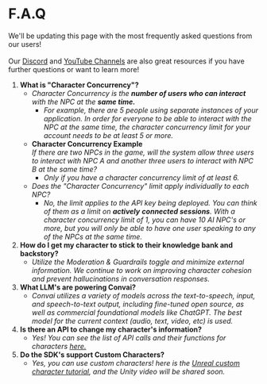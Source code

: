 # F.A.Q

We'll be updating this page with the most frequently asked questions from our users! \
\
Our [Discord](https://discord.com/invite/TG98s8FWKN) and [YouTube Channels](https://www.youtube.com/@convai) are also great resources if you have further questions or want to learn more!

1. **What is "Character Concurrency"?**
   * _Character Concurrency is the **number of users who can interact** with the NPC at the **same time.**_&#x20;
     * _For example, there are 5 people using separate instances of your application. In order for everyone to be able to interact with the NPC at the same time, the character concurrency limit for your account needs to be at least 5 or more._
   * **Character Concurrency Example**\
     _If there are two NPCs in the game, will the system allow three users to interact with NPC A and another three users to interact with NPC B at the same time?_&#x20;
     * _Only if you have a character concurrency limit of at least 6._
   * _Does the "Character Concurrency" limit apply individually to each NPC?_
     * _No, the limit applies to the API key being deployed. You can think of them as a limit on **actively**_ _**connected sessions**. With a character concurrency limit of 1, you can have 10 AI NPC's or more, but you will only be able to have one user speaking to any of the NPCs at the same time._
2. **How do I get my character to stick to their knowledge bank and backstory?**
   * _Utilize the Moderation & Guardrails toggle and minimize external information. We continue to work on improving character cohesion and prevent hallucinations in conversation responses._
3. **What LLM's are powering Convai?**
   * _Convai utilizes a variety of models across the text-to-speech, input, and speech-to-text output, including fine-tuned open source, as well as commercial foundational models like ChatGPT. The best model for the current context (audio, text, video, etc) is used._
4. **Is there an API to change my character's information?**
   * _Yes! You can see the list of API calls and their functions for characters_ [_here._](https://docs.convai.com/api-docs/reference/core-api-reference/character-tool-api/character-api)
5. **Do the SDK's support Custom Characters?**
   * _Yes, you can use custom characters! here is the_ [_Unreal custom character tutorial_](https://youtu.be/JJf1avEy0aM)_, and the Unity video will be shared soon._
